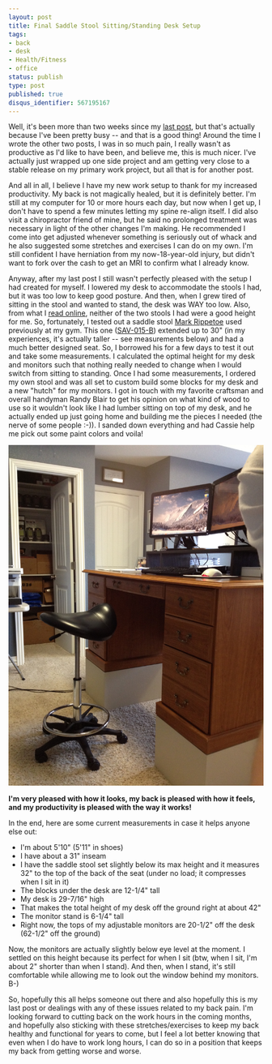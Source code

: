 ```yaml
---
layout: post
title: Final Saddle Stool Sitting/Standing Desk Setup
tags:
- back
- desk
- Health/Fitness
- office
status: publish
type: post
published: true
disqus_identifier: 567195167
---
```


Well, it's been more than two weeks since my [last post][1], but that's actually because I've been pretty busy -- and that is a good thing!  Around the time I wrote the other two posts, I was in so much pain, I really wasn't as productive as I'd like to have been, and believe me, this is much nicer.  I've actually just wrapped up one side project and am getting very close to a stable release on my primary work project, but all that is for another post.

And all in all, I believe I have my new work setup to thank for my increased productivity. My back is not magically healed, but it is definitely better. I'm still at my computer for 10 or more hours each day, but now when I get up, I don't have to spend a few minutes letting my spine re-align itself.  I did also visit a chiropractor friend of mine, but he said no prolonged treatment was necessary in light of the other changes I'm making.  He recommended I come into get adjusted whenever something is seriously out of whack and he also suggested some stretches and exercises I can do on my own.  I'm still confident I have herniation from my now-18-year-old injury, but didn't want to fork over the cash to get an MRI to confirm what I already know.

Anyway, after my last post I still wasn't perfectly pleased with the setup I had created for myself.  I lowered my desk to accommodate the stools I had, but it was too low to keep good posture.  And then, when I grew tired of sitting in the stool and wanted to stand, the desk was WAY too low.  Also, from what I [read online][2], neither of the two stools I had were a good height for me.  So, fortunately, I tested out a saddle stool [Mark Rippetoe][3] used previously at my gym.  This one ([SAV-015-B][4]) extended up to 30" (in my experiences, it's actually taller -- see measurements below) and had a much better designed seat.  So, I borrowed his for a few days to test it out and take some measurements.  I calculated the optimal height for my desk and monitors such that nothing really needed to change when I would switch from sitting to standing.  Once I had some measurements, I ordered my own stool and was all set to custom build some blocks for my desk and a new "hutch" for my monitors.  I got in touch with my favorite craftsman and overall handyman Randy Blair to get his opinion on what kind of wood to use so it wouldn't look like I had lumber sitting on top of my desk, and he actually ended up just going home and building me the pieces I needed (the nerve of some people :-)).  I sanded down everything and had Cassie help me pick out some paint colors and voila!

![Final Desk Setup](/img/posts/desk-final.jpg)

**I'm very pleased with how it looks, my back is pleased with how it feels, and my productivity is pleased with the way it works!**

In the end, here are some current measurements in case it helps anyone else out:

*   I'm about 5'10" (5'11" in shoes)
*   I have about a 31" inseam
*   I have the saddle stool set slightly below its max height and it measures 32" to the top of the back of the seat (under no load; it compresses when I sit in it)
*   The blocks under the desk are 12-1/4" tall
*   My desk is 29-7/16" high
*   That makes the total height of my desk off the ground right at about 42"
*   The monitor stand is 6-1/4" tall
*   Right now, the tops of my adjustable monitors are 20-1/2" off the desk (62-1/2" off the ground)

Now, the monitors are actually slightly below eye level at the moment.  I settled on this height because its perfect for when I sit (btw, when I sit, I'm about 2" shorter than when I stand).  And then, when I stand, it's still comfortable while allowing me to look out the window behind my monitors. B-)

So, hopefully this all helps someone out there and also hopefully this is my last post or dealings with any of these issues related to my back pain.  I'm looking forward to cutting back on the work hours in the coming months, and hopefully also sticking with these stretches/exercises to keep my back healthy and functional for years to come, but I feel a lot better knowing that even when I do have to work long hours, I can do so in a position that keeps my back from getting worse and worse.


 [1]: /2012/01/09/regulators-mount-up.html
 [2]: http://www.backdesigns.com/How-to-determine-your-saddle-seat-height-W35.aspx
 [3]: http://en.wikipedia.org/wiki/Mark_Rippetoe
 [4]: http://www.cosmoprofequipment.com/Hair-Cutting-Stool/SBS-780612,default,pd.html